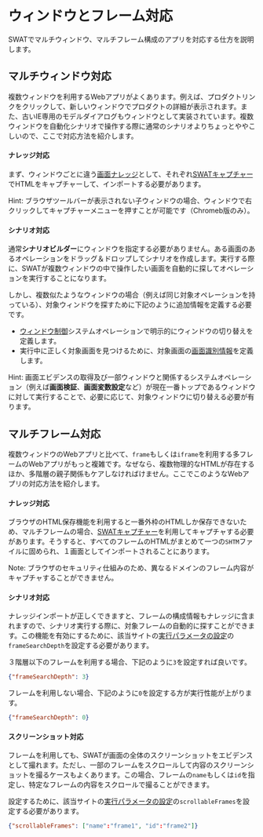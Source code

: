 ウィンドウとフレーム対応
===

SWATでマルチウィンドウ、マルチフレーム構成のアプリを対応する仕方を説明します。

マルチウィンドウ対応
---

複数ウィンドウを利用するWebアプリがよくあります。例えば、プロダクトリンクをクリックして、新しいウィンドウでプロダクトの詳細が表示されます。また、古いIE専用のモデルダイアログもウィンドウとして実装されています。複数ウィンドウを自動化シナリオで操作する際に通常のシナリオよりちょっとややこしいので、ここで対応方法を紹介します。

#### ナレッジ対応

まず、ウィンドウごとに違う[画面ナレッジ](guide_knowledge.md#SWATナレッジベースについて)として、それぞれ[SWATキャプチャー](setup_tools.md#SWATキャプチャー)でHTMLをキャプチャーして、インポートする必要があります。

Hint: ブラウザツールバーが表示されない子ウィンドウの場合、ウィンドウで右クリックしてキャプチャーメニューを押すことが可能です（Chromeb版のみ）。

#### シナリオ対応

通常**シナリオビルダー**にウィンドウを指定する必要がありません。ある画面のあるオペレーションをドラッグ＆ドロップしてシナリオを作成します。実行する際に、SWATが複数ウィンドウの中で操作したい画面を自動的に探してオペレーションを実行することになります。

しかし、複数似たようなウィンドウの場合（例えば同じ対象オペレーションを持っている）、対象ウィンドウを探すために下記のように追加情報を定義する必要です。

* [ウィンドウ制御](ref_sys_operation.md#オペレーション_-_ウィンドウ制御)システムオペレーションで明示的にウィンドウの切り替えを定義します。
* 実行中に正しく対象画面を見つけるために、対象画面の[画面識別情報](ref_mq_rule.md#ブラウザウィンドウを特定)を定義します。

Hint: 画面エビデンスの取得及び一部ウィンドウと関係するシステムオペレーション（例えば**画面検証**、**画面変数設定**など）が現在一番トップであるウィンドウに対して実行することで、必要に応じて、対象ウィンドウに切り替える必要が有ります。

マルチフレーム対応
---

複数ウィンドウのWebアプリと比べて、`frame`もしくは`iframe`を利用する多フレームのWebアプリがもっと複雑です。なぜなら、複数物理的なHTMLが存在するほか、多階層の親子関係もケアしなければけません。ここでこのようなWebアプリの対応方法を紹介します。

#### ナレッジ対応

ブラウザのHTML保存機能を利用すると一番外枠のHTMLしか保存できないため、マルチフレームの場合、[SWATキャプチャー](setup_tools.md#SWATキャプチャー)を利用してキャプチャする必要があります。そうすると、すべてのフレームのHTMLがまとめて一つの`SHTM`ファイルに固められ、１画面としてインポートされることにあります。

Note: ブラウザのセキュリティ仕組みのため、異なるドメインのフレーム内容がキャプチャすることができません。

#### シナリオ対応

ナレッジインポートが正しくできますと、フレームの構成情報もナレッジに含まれますので、シナリオ実行する際に、対象フレームの自動的に探すことができます。この機能を有効にするために、該当サイトの[実行パラメータの設定](setup_execservices.md#実行パラメータの設定)の`frameSearchDepth`を設定する必要があります。

３階層以下のフレームを利用する場合、下記のように`3`を設定すれば良いです。

```json
{"frameSearchDepth": 3}
``` 

フレームを利用しない場合、下記のように`0`を設定する方が実行性能が上がります。

```json
{"frameSearchDepth": 0}
``` 

#### スクリーンショット対応

フレームを利用しても、SWATが画面の全体のスクリーンショットをエビデンスとして撮れます。ただし、一部のフレームをスクロールして内容のスクリーンショットを撮るケースもよくあります。この場合、フレームの`name`もしくは`id`を指定し、特定なフレームの内容をスクロールで撮ることができます。

設定するために、該当サイトの[実行パラメータの設定](setup_execservices.md#実行パラメータの設定)の`scrollableFrames`を設定する必要があります。

```json
{"scrollableFrames": ["name":"frame1", "id":"frame2"]}
``` 
